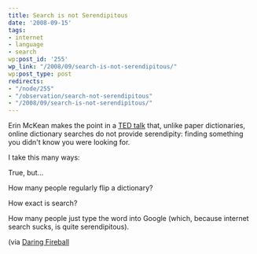 ```yaml
---
title: Search is not Serendipitous
date: '2008-09-15'
tags:
- internet
- language
- search
wp:post_id: '255'
wp_link: "/2008/09/search-is-not-serendipitous/"
wp:post_type: post
redirects:
- "/node/255"
- "/observation/search-not-serendipitous"
- "/2008/09/search-is-not-serendipitous/"
---
```


Erin McKean makes the point in a [TED talk](http://www.ted.com/index.php/talks/erin_mckean_redefines_the_dictionary.html) that, unlike paper dictionaries, online dictionary searches do not provide serendipity: finding something you didn't know you were looking for.

I take this many ways:

True, but...

How many people regularly flip a dictionary?

How exact is search?

How many people just type the word into Google (which, because internet search sucks, is quite serendipitous).

(via [Daring Fireball](http://daringfireball.net/linked/2008/09/10/mckean-lexicography)
